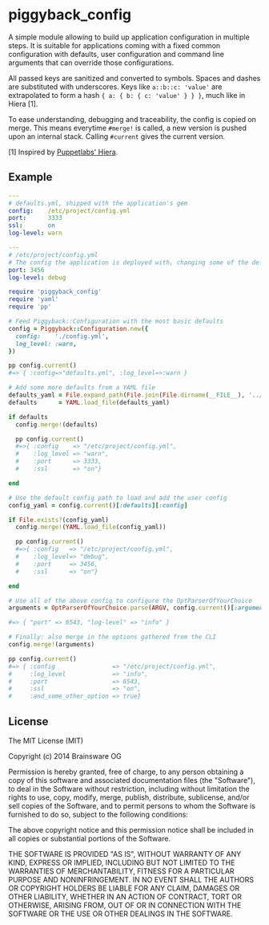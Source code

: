 # piggyback_config

A simple module allowing to build up application configuration in multiple
steps. It is suitable for applications coming with a fixed common configuration
with defaults, user configuration and command line arguments that can override
those configurations.

All passed keys are sanitized and converted to symbols. Spaces and dashes are
substituted with underscores. Keys like `a::b::c: 'value'` are extrapolated to
form a hash `{ a: { b: { c: 'value' } } }`, much like in Hiera [1].

To ease understanding, debugging and traceability, the config is copied on
merge. This means everytime `#merge!` is called, a new version is pushed upon
an internal stack. Calling `#current` gives the current version.

[1] Inspired by [Puppetlabs' Hiera](https://docs.puppetlabs.com/hiera/1/).

## Example

```yaml
---
# defaults.yml, shipped with the application's gem
config:    /etc/project/config.yml
port:      3333
ssl:       on
log-level: warn
```

```yaml
---
# /etc/project/config.yml
# The config the application is deployed with, changing some of the defaults
port: 3456
log-level: debug
```

```ruby
require 'piggyback_config'
require 'yaml'
require 'pp'

# Feed Piggyback::Configuration with the most basic defaults
config = Piggyback::Configuration.new({
  config:    './config.yml',
  log_level: :warn,
})

pp config.current()
#=> { :config=>"defaults.yml", :log_level=>:warn }

# Add some more defaults from a YAML file
defaults_yaml = File.expand_path(File.join(File.dirname(__FILE__), '../etc/defaults.yml'))
defaults      = YAML.load_file(defaults_yaml)

if defaults
  config.merge!(defaults)

  pp config.current()
  #=>{ :config    => "/etc/project/config.yml",
  #    :log_level => "warn",
  #    :port      => 3333,
  #    :ssl       => "on"}

end

# Use the default config path to load and add the user config
config_yaml = config.current()[:defaults][:config]

if File.exists?(config_yaml)
  config.merge!(YAML.load_file(config_yaml))

  pp config.current()
  #=>{ :config   => "/etc/project/config.yml",
  #    :log_level=> "debug",
  #    :port     => 3456,
  #    :ssl      => "on"}

end

# Use all of the above config to configure the OptParserOfYourChoice
arguments = OptParserOfYourChoice.parse(ARGV, config.current()[:arguments])

#=> { "port" => 6543, "log-level" => "info" }

# Finally: also merge in the options gathered from the CLI
config.merge!(arguments)

pp config.current()
#=> { :config                => "/etc/project/config.yml",
#     :log_level             => "info",
#     :port                  => 6543,
#     :ssl                   => "on",
#     :and_some_other_option => true}

```

## License

The MIT License (MIT)

Copyright (c) 2014 Brainsware OG

Permission is hereby granted, free of charge, to any person obtaining a copy
of this software and associated documentation files (the "Software"), to deal
in the Software without restriction, including without limitation the rights
to use, copy, modify, merge, publish, distribute, sublicense, and/or sell
copies of the Software, and to permit persons to whom the Software is
furnished to do so, subject to the following conditions:

The above copyright notice and this permission notice shall be included in
all copies or substantial portions of the Software.

THE SOFTWARE IS PROVIDED "AS IS", WITHOUT WARRANTY OF ANY KIND, EXPRESS OR
IMPLIED, INCLUDING BUT NOT LIMITED TO THE WARRANTIES OF MERCHANTABILITY,
FITNESS FOR A PARTICULAR PURPOSE AND NONINFRINGEMENT. IN NO EVENT SHALL THE
AUTHORS OR COPYRIGHT HOLDERS BE LIABLE FOR ANY CLAIM, DAMAGES OR OTHER
LIABILITY, WHETHER IN AN ACTION OF CONTRACT, TORT OR OTHERWISE, ARISING FROM,
OUT OF OR IN CONNECTION WITH THE SOFTWARE OR THE USE OR OTHER DEALINGS IN
THE SOFTWARE.

